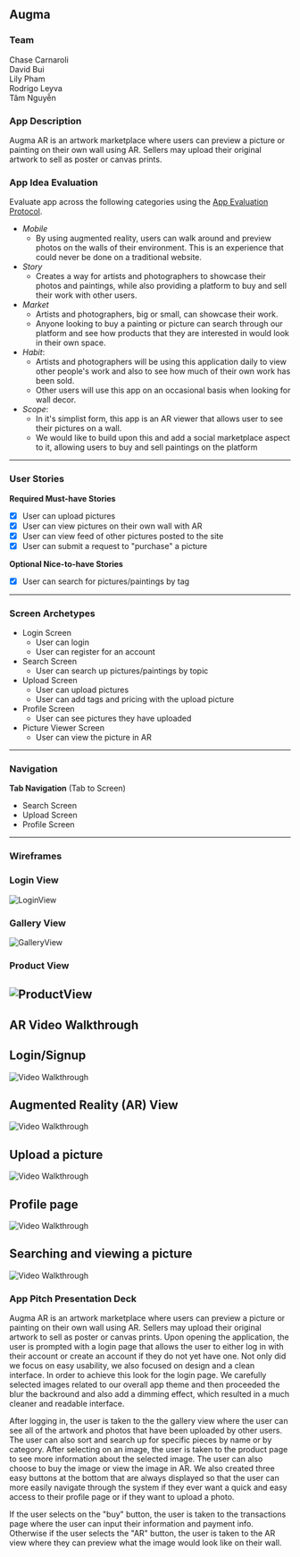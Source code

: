 ## Augma

### Team
Chase Carnaroli  
David Bui  
Lily Pham  
Rodrigo Leyva  
Tâm Nguyễn  


### App Description
Augma AR is an artwork marketplace where users can preview a picture or painting on their own wall using AR. Sellers may upload their original artwork to sell as poster or canvas prints.

### App Idea Evaluation
Evaluate app across the following categories using the [App Evaluation Protocol](https://courses.codepath.com/courses/ios_university/pages/group_project/01_app_brainstorming_guide).

- *Mobile*
    - By using augmented reality, users can walk around and preview photos on the walls of their environment. This is an experience that could never be done on a traditional website.
- *Story*
    - Creates a way for artists and photographers to showcase their photos and paintings, while also providing a platform to buy and sell their work with other users.
- *Market*
    - Artists and photographers, big or small, can showcase their work. 
    - Anyone looking to buy a painting or picture can search through our platform and see how products that they are interested in would look in their own space.
- *Habit*: 
    - Artists and photographers will be using this application daily to view other people's work and also to see how much of their own work has been sold.
    - Other users will use this app on an occasional basis when looking for wall decor.
- *Scope*:
    - In it's simplist form, this app is an AR viewer that allows user to see their pictures on a wall.
    - We would like to build upon this and add a social marketplace aspect to it, allowing users to buy and sell paintings on the platform

---

### User Stories

**Required Must-have Stories**
- [x] User can upload pictures  
- [x] User can view pictures on their own wall with AR  
- [x] User can view feed of other pictures posted to the site  
- [x] User can submit a request to "purchase" a picture  

**Optional Nice-to-have Stories**
- [x] User can search for pictures/paintings by tag


---
### Screen Archetypes

 * Login Screen
     * User can login
     * User can register for an account
 * Search Screen
     * User can search up pictures/paintings by topic 
 * Upload Screen
     * User can upload pictures
     * User can add tags and pricing with the upload picture
 * Profile Screen
     * User can see pictures they have uploaded
 * Picture Viewer Screen
     * User can view the picture in AR
---
### Navigation

**Tab Navigation** (Tab to Screen)
 * Search Screen
 * Upload Screen
 * Profile Screen

---
### Wireframes
### Login View
![LoginView](/Augma/wireframes/LoginView.png?raw=true)

### Gallery View
![GalleryView](/Augma/wireframes/GalleryView.png?raw=true)

### Product View
![ProductView](/Augma/wireframes/ProductView.png?raw=true)
---
## AR Video Walkthrough

## Login/Signup

<img src='https://i.imgur.com/9Oz79bp.gif' title='Video Walkthrough' width='' alt='Video Walkthrough' />

## Augmented Reality (AR) View

<img src='http://g.recordit.co/MaHw0P1ZYS.gif' title='Video Walkthrough' width='' alt='Video Walkthrough' />

## Upload a picture

<img src='https://i.imgur.com/ub2vcfv.gif' title='Video Walkthrough' width='' alt='Video Walkthrough' />

## Profile page

<img src='https://i.imgur.com/8QqgTJR.gif' title='Video Walkthrough' width='' alt='Video Walkthrough' />

## Searching and viewing a picture
<img src='http://g.recordit.co/Q1KwpA8ngE.gif' title='Video Walkthrough' width='' alt='Video Walkthrough' />

### App Pitch Presentation Deck
Augma AR is an artwork marketplace where users can preview a picture or painting on their own wall using AR. Sellers may upload their original artwork to sell as poster or canvas prints. Upon opening the application, the user is prompted with a login page that allows the user to either log in with their account or create an account if they do not yet have one. Not only did we focus on easy usability, we also focused on design and a clean interface. In order to achieve this look for the login page. We carefully selected images related to our overall app theme and then proceeded the blur the backround and also add a dimming effect, which resulted in a much cleaner and readable interface. 

After logging in, the user is taken to the the gallery view where the user can see all of the artwork and photos that have been uploaded by other users. The user can also sort and search up for specific pieces by name or by category. After selecting on an image, the user is taken to the product page to see more information about the selected image. The user can also choose to buy the image or view the image in AR. We also created three easy buttons at the bottom that are always displayed so that the user can more easily navigate through the system if they ever want a quick and easy access to their profile page or if they want to upload a photo. 

If the user selects on the "buy" button, the user is taken to the transactions page where the user can input their information and payment info. Otherwise if the user selects the "AR" button, the user is taken to the AR view where they can preview what the image would look like on their wall. 
